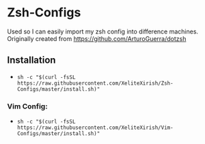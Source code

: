 # Zsh-Configs

Used so I can easily import my zsh config into difference machines.
Originally created from https://github.com/ArturoGuerra/dotzsh

## Installation 
- `sh -c "$(curl -fsSL https://raw.githubusercontent.com/XeliteXirish/Zsh-Configs/master/install.sh)"`

### Vim Config:
- `sh -c "$(curl -fsSL https://raw.githubusercontent.com/XeliteXirish/Vim-Configs/master/install.sh)"`
